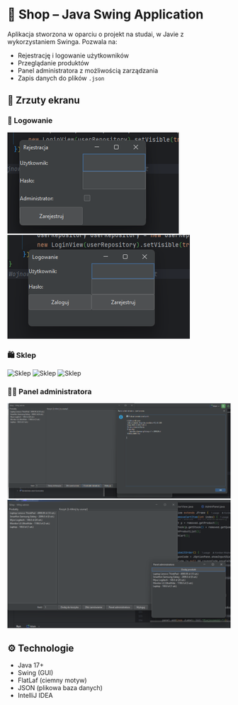 # 🛒 Shop – Java Swing Application

Aplikacja stworzona w oparciu o projekt na studai, w Javie z wykorzystaniem Swinga. Pozwala na:
- Rejestrację i logowanie użytkowników
- Przeglądanie produktów
- Panel administratora z możliwością zarządzania
- Zapis danych do plików `.json`

## 📸 Zrzuty ekranu

### 🔐 Logowanie
![Logowanie](screenshots/rejestracja.png)
![Logowanie](screenshots/login.png)


### 🛍️ Sklep

![Sklep](screenshots/add_forma_platnosci.png)
![Sklep](screenshots/add_opcja_rabat.png)
![Sklep](screenshots/add_potwierdzenie.png)


### 🧑‍💼 Panel administratora
![Panel administratora](screenshots/panel_zamowienia.png)
![Panel administratora](screenshots/add_product.png)

## ⚙️ Technologie
- Java 17+
- Swing (GUI)
- FlatLaf (ciemny motyw)
- JSON (plikowa baza danych)
- IntelliJ IDEA
